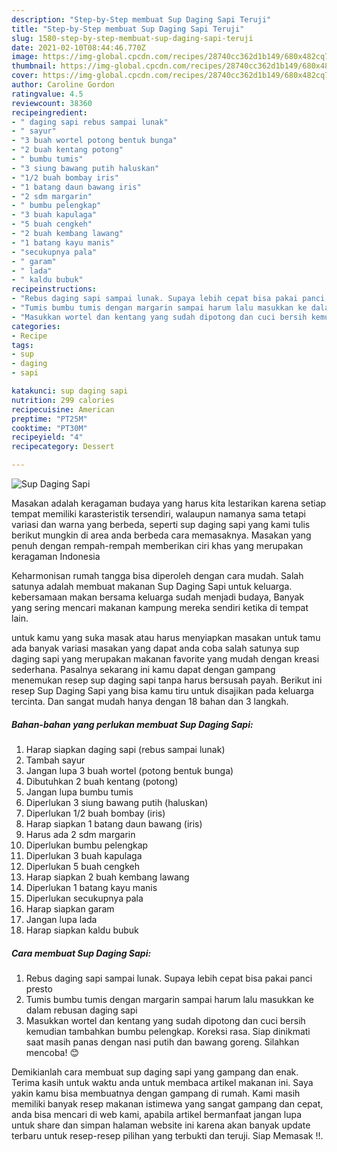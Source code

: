 ```yaml
---
description: "Step-by-Step membuat Sup Daging Sapi Teruji"
title: "Step-by-Step membuat Sup Daging Sapi Teruji"
slug: 1580-step-by-step-membuat-sup-daging-sapi-teruji
date: 2021-02-10T08:44:46.770Z
image: https://img-global.cpcdn.com/recipes/28740cc362d1b149/680x482cq70/sup-daging-sapi-foto-resep-utama.jpg
thumbnail: https://img-global.cpcdn.com/recipes/28740cc362d1b149/680x482cq70/sup-daging-sapi-foto-resep-utama.jpg
cover: https://img-global.cpcdn.com/recipes/28740cc362d1b149/680x482cq70/sup-daging-sapi-foto-resep-utama.jpg
author: Caroline Gordon
ratingvalue: 4.5
reviewcount: 38360
recipeingredient:
- " daging sapi rebus sampai lunak"
- " sayur"
- "3 buah wortel potong bentuk bunga"
- "2 buah kentang potong"
- " bumbu tumis"
- "3 siung bawang putih haluskan"
- "1/2 buah bombay iris"
- "1 batang daun bawang iris"
- "2 sdm margarin"
- " bumbu pelengkap"
- "3 buah kapulaga"
- "5 buah cengkeh"
- "2 buah kembang lawang"
- "1 batang kayu manis"
- "secukupnya pala"
- " garam"
- " lada"
- " kaldu bubuk"
recipeinstructions:
- "Rebus daging sapi sampai lunak. Supaya lebih cepat bisa pakai panci presto"
- "Tumis bumbu tumis dengan margarin sampai harum lalu masukkan ke dalam rebusan daging sapi"
- "Masukkan wortel dan kentang yang sudah dipotong dan cuci bersih kemudian tambahkan bumbu pelengkap. Koreksi rasa. Siap dinikmati saat masih panas dengan nasi putih dan bawang goreng. Silahkan mencoba! 😊"
categories:
- Recipe
tags:
- sup
- daging
- sapi

katakunci: sup daging sapi 
nutrition: 299 calories
recipecuisine: American
preptime: "PT25M"
cooktime: "PT30M"
recipeyield: "4"
recipecategory: Dessert

---
```



![Sup Daging Sapi](https://img-global.cpcdn.com/recipes/28740cc362d1b149/680x482cq70/sup-daging-sapi-foto-resep-utama.jpg)

Masakan adalah keragaman budaya yang harus kita lestarikan karena setiap tempat memiliki karasteristik tersendiri, walaupun namanya sama tetapi variasi dan warna yang berbeda, seperti sup daging sapi yang kami tulis berikut mungkin di area anda berbeda cara memasaknya. Masakan yang penuh dengan rempah-rempah memberikan ciri khas yang merupakan keragaman Indonesia



Keharmonisan rumah tangga bisa diperoleh dengan cara mudah. Salah satunya adalah membuat makanan Sup Daging Sapi untuk keluarga. kebersamaan makan bersama keluarga sudah menjadi budaya, Banyak yang sering mencari makanan kampung mereka sendiri ketika di tempat lain.

untuk kamu yang suka masak atau harus menyiapkan masakan untuk tamu ada banyak variasi masakan yang dapat anda coba salah satunya sup daging sapi yang merupakan makanan favorite yang mudah dengan kreasi sederhana. Pasalnya sekarang ini kamu dapat dengan gampang menemukan resep sup daging sapi tanpa harus bersusah payah.
Berikut ini resep Sup Daging Sapi yang bisa kamu tiru untuk disajikan pada keluarga tercinta. Dan sangat mudah hanya dengan 18 bahan dan 3 langkah.


<!--inarticleads1-->

##### Bahan-bahan yang perlukan membuat Sup Daging Sapi:

1. Harap siapkan  daging sapi (rebus sampai lunak)
1. Tambah  sayur
1. Jangan lupa 3 buah wortel (potong bentuk bunga)
1. Dibutuhkan 2 buah kentang (potong)
1. Jangan lupa  bumbu tumis
1. Diperlukan 3 siung bawang putih (haluskan)
1. Diperlukan 1/2 buah bombay (iris)
1. Harap siapkan 1 batang daun bawang (iris)
1. Harus ada 2 sdm margarin
1. Diperlukan  bumbu pelengkap
1. Diperlukan 3 buah kapulaga
1. Diperlukan 5 buah cengkeh
1. Harap siapkan 2 buah kembang lawang
1. Diperlukan 1 batang kayu manis
1. Diperlukan secukupnya pala
1. Harap siapkan  garam
1. Jangan lupa  lada
1. Harap siapkan  kaldu bubuk




<!--inarticleads2-->

##### Cara membuat  Sup Daging Sapi:

1. Rebus daging sapi sampai lunak. Supaya lebih cepat bisa pakai panci presto
1. Tumis bumbu tumis dengan margarin sampai harum lalu masukkan ke dalam rebusan daging sapi
1. Masukkan wortel dan kentang yang sudah dipotong dan cuci bersih kemudian tambahkan bumbu pelengkap. Koreksi rasa. Siap dinikmati saat masih panas dengan nasi putih dan bawang goreng. Silahkan mencoba! 😊




Demikianlah cara membuat sup daging sapi yang gampang dan enak. Terima kasih untuk waktu anda untuk membaca artikel makanan ini. Saya yakin kamu bisa membuatnya dengan gampang di rumah. Kami masih memiliki banyak resep makanan istimewa yang sangat gampang dan cepat, anda bisa mencari di web kami, apabila artikel bermanfaat jangan lupa untuk share dan simpan halaman website ini karena akan banyak update terbaru untuk resep-resep pilihan yang terbukti dan teruji. Siap Memasak !!. 
